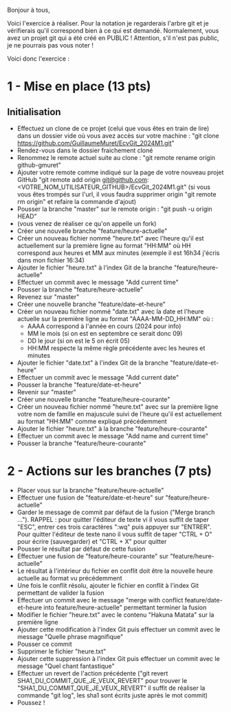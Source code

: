 Bonjour à tous,

Voici l'exercice à réaliser.
Pour la notation je regarderais l'arbre git et je vérifierais qu'il correspond bien à ce qui est demandé.
Normalement, vous avez un projet git qui a été créé en PUBLIC ! Attention, s'il n'est pas public, je ne pourrais pas vous noter !

Voici donc l'exercice :

# 1 - Mise en place (13 pts)
## Initialisation
- Effectuez un clone de ce projet (celui que vous êtes en train de lire) dans un dossier vide où vous avez accès sur votre machine : "git clone https://github.com/GuillaumeMuret/EcvGit_2024M1.git"
- Rendez-vous dans le dossier fraichement cloné
- Renommez le remote actuel suite au clone : "git remote rename origin github-gmuret"
- Ajouter votre remote comme indiqué sur la page de votre nouveau projet GitHub "git remote add origin git@github.com:<VOTRE_NOM_UTILISATEUR_GITHUB>/EcvGit_2024M1.git" (si vous vous êtes trompés sur l'url, il vous faudra supprimer origin "git remote rm origin" et refaire la commande d'ajout)
- Pousser la branche "master" sur le remote origin : "git push -u origin HEAD"
- (vous venez de réaliser ce qu'on appelle un fork)
- Créer une nouvelle branche "feature/heure-actuelle"
- Créer un nouveau fichier nommé "heure.txt" avec l'heure qu'il est actuellement sur la première ligne au format "HH:MM" où HH correspond aux heures et MM aux minutes (exemple il est 16h34 j'écris dans mon fichier 16:34)
- Ajouter le fichier "heure.txt" à l'index Git de la branche "feature/heure-actuelle"
- Effectuer un commit avec le message "Add current time"
- Pousser la branche "feature/heure-actuelle"
- Revenez sur "master"
- Créer une nouvelle branche "feature/date-et-heure"
- Créer un nouveau fichier nommé "date.txt" avec la date et l'heure actuelle sur la première ligne au format "AAAA-MM-DD_HH:MM" où :
    - AAAA correspond à l'année en cours (2024 pour info)
    - MM le mois (si on est en septembre ce serait donc 09)
    - DD le jour (si on est le 5 on écrit 05)
    - HH:MM respecte la même règle précédente avec les heures et minutes
- Ajouter le fichier "date.txt" à l'index Git de la branche "feature/date-et-heure"
- Effectuer un commit avec le message "Add current date"
- Pousser la branche "feature/date-et-heure"
- Revenir sur "master"
- Créer une nouvelle branche "feature/heure-courante"
- Créer un nouveau fichier nommé "heure.txt" avec sur la première ligne votre nom de famille en majuscule suivi de l'heure qu'il est actuellement au format "HH:MM" comme expliqué précédemment
- Ajouter le fichier "heure.txt" à la branche "feature/heure-courante"
- Effectuer un commit avec le message "Add name and current time"
- Pousser la branche "feature/heure-courante"

# 2 - Actions sur les branches (7 pts)
- Placer vous sur la branche "feature/heure-actuelle"
- Effectuer une fusion de "feature/date-et-heure" sur "feature/heure-actuelle"
- Garder le message de commit par défaut de la fusion ("Merge branch ..."). RAPPEL : pour quitter l'éditeur de texte vi il vous suffit de taper "ESC", entrer ces trois caractères ":wq" puis appuyer sur "ENTRER". Pour quitter l'éditeur de texte nano il vous suffit de taper "CTRL + O" pour écrire (sauvegarder) et "CTRL + X" pour quitter
- Pousser le résultat par défaut de cette fusion
- Effectuer une fusion de "feature/heure-courante" sur "feature/heure-actuelle"
- Le résultat à l'intérieur du fichier en conflit doit être la nouvelle heure actuelle au format vu précédemment
- Une fois le conflit résolu, ajouter le fichier en conflit à l'index Git permettant de valider la fusion
- Effectuer un commit avec le message "merge with conflict feature/date-et-heure into feature/heure-actuelle" permettant terminer la fusion
- Modifier le fichier "heure.txt" avec le contenu "Hakuna Matata" sur la première ligne
- Ajouter cette modification à l'index Git puis effectuer un commit avec le message "Quelle phrase magnifique"
- Pousser ce commit
- Supprimer le fichier "heure.txt"
- Ajouter cette suppression à l'index Git puis effectuer un commit avec le message "Quel chant fantastique"
- Effectuer un revert de l'action précédente ("git revert SHA1_DU_COMMIT_QUE_JE_VEUX_REVERT" pour trouver le "SHA1_DU_COMMIT_QUE_JE_VEUX_REVERT" il suffit de réaliser la commande "git log", les sha1 sont écrits juste après le mot commit)
- Poussez !
